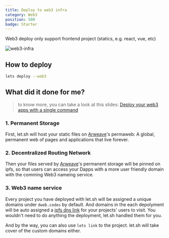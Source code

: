 ```yaml
---
title: Deploy to web3 infra
category: Web3
position: 500
badge: Starter
---
```


<alert type="warning">

Web3 deploy only support frontend project (statics, e.g. react, vue, etc)

</alert>

![web3-infra](/img/web3-infra.jpg)

## How to deploy

```bash
lets deploy --web3
```

## What did it done for me?

> to know more, you can take a look at this slides: [Deploy your web3 apps with a single command](https://docs.google.com/presentation/d/1iAZWSa41X3VPdm_IjDEyz-YPM3H8blJe3VFjFhg5ks4/edit#slide=id.p)

### 1. Permanent Storage

First, let.sh will host your static files on [Arweave](https://www.arweave.org/)'s permaweb: A global, permanent web of pages and applications that live forever.

### 2. Decentralized Routing Network

Then your files served by [Arweave](https://www.arweave.org/)'s permanent storage will be pinned on ipfs, so that users can access your Dapps with a more user friendly domain with the comming Web3 nameing service.

### 3. Web3 name service

Every project you have deployed with let.sh will be assigned a unique domains under `dweb.codes` by default. And domains in the each depolyment will be auto assigned a [ipfs dns link](https://docs.ipfs.io/concepts/dnslink/) for your projects' users to visit.
You wouldn't need to do anything the deployment, let.sh handled them for you.

And by the way, you can also use `lets link` to the project. let.sh will take cover of the custom domains either.

